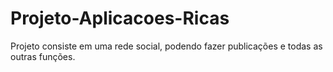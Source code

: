 # Projeto-Aplicacoes-Ricas

Projeto consiste em uma rede social, podendo fazer publicações e todas as outras funções.
